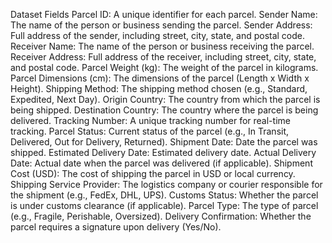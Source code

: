 Dataset Fields
Parcel ID: A unique identifier for each parcel.
Sender Name: The name of the person or business sending the parcel.
Sender Address: Full address of the sender, including street, city, state, and postal code.
Receiver Name: The name of the person or business receiving the parcel.
Receiver Address: Full address of the receiver, including street, city, state, and postal code.
Parcel Weight (kg): The weight of the parcel in kilograms.
Parcel Dimensions (cm): The dimensions of the parcel (Length x Width x Height).
Shipping Method: The shipping method chosen (e.g., Standard, Expedited, Next Day).
Origin Country: The country from which the parcel is being shipped.
Destination Country: The country where the parcel is being delivered.
Tracking Number: A unique tracking number for real-time tracking.
Parcel Status: Current status of the parcel (e.g., In Transit, Delivered, Out for Delivery, Returned).
Shipment Date: Date the parcel was shipped.
Estimated Delivery Date: Estimated delivery date.
Actual Delivery Date: Actual date when the parcel was delivered (if applicable).
Shipment Cost (USD): The cost of shipping the parcel in USD or local currency.
Shipping Service Provider: The logistics company or courier responsible for the shipment (e.g., FedEx, DHL, UPS).
Customs Status: Whether the parcel is under customs clearance (if applicable).
Parcel Type: The type of parcel (e.g., Fragile, Perishable, Oversized).
Delivery Confirmation: Whether the parcel requires a signature upon delivery (Yes/No).
